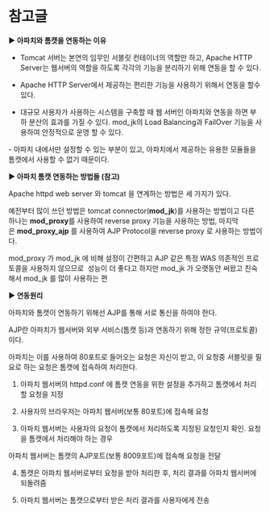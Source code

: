 # 참고글

**▶ 아파치와 톰캣을 연동하는 이유**

- Tomcat 서버는 본연의 임무인 서블릿 컨테이너의 역할만 하고, Apache HTTP Server는 웹서버의 역할을 하도록 각각의 기능을 분리하기 위해 연동을 할 수 있다.

- Apache HTTP Server에서 제공하는 편리한 기능을 사용하기 위해서 연동을 할수 있다.

- 대규모 사용자가 사용하는 시스템을 구축할 때 웹 서버인 아파치와 연동을 하면 부하 분산의 효과를 가질 수 있다. mod_jk의 Load Balancing과 FailOver 기능을 사용하여 안정적으로 운영 할 수 있다.

- 아파치 내에서만 설정할 수 있는 부분이 있고, 아파치에서 제공하는 유용한 모듈들을 톰캣에서 사용할 수 없기 때문이다.

**▶ 아파치 톰캣 연동하는 방법들 (참고)**

Apache httpd web server 와 tomcat 을 연계하는 방법은 세 가지가 있다.

예전부터 많이 쓰던 방법은 tomcat connector(**mod_jk**)를 사용하는 방법이고 다른 하나는 **mod_proxy**를 사용하여 reverse proxy 기능을 사용하는 방법, 마지막은 **mod_proxy_ajp** 를 사용하여 AJP Protocol을 reverse proxy 로 사용하는 방법이다.

mod_proxy 가 mod_jk 에 비해 설정이 간편하고 AJP 같은 특정 WAS 의존적인 프로토콜을 사용하지 않으므로  성능이 더 좋다고 하지만 mod_jk 가 오랫동안 써왔고 친숙해서 mod_jk 를 많이 사용하는 편

**▶ 연동원리**

아파치와 톰캣이 연동하기 위해선 AJP를 통해 서로 통신을 하여야 한다.

AJP란 아파치가 웹서버와 외부 서비스(톰캣 등)과 연동하기 위해 정한 규약(프로토콜) 이다.

아파치는 이를 사용하여 80포트로 들어오는 요청은 자신이 받고, 이 요청중 서블릿을 필요로 하는 요청은 톰캣에 접속하여 처리한다.

1) 아파치 웹서버의 httpd.conf 에 톰캣 연동을 위한 설정을 추가하고 톰캣에서 처리할 요청을 지정

2) 사용자의 브라우저는 아파치 웹서버(보통 80포트)에 접속해 요청

3) 아파치 웹서버는 사용자의 요청이 톰캣에서 처리하도록 지정된 요청인지 확인. 요청을 톰캣에서 처리해야 하는 경우

아파치 웹서버는 톰캣의 AJP포트(보통 8009포트)에 접속해 요청을 전달

4) 톰캣은 아파치 웹서버로부터 요청을 받아 처리한 후, 처리 결과를 아파치 웹서버에 되돌려줌

5) 아파치 웹서버는 톰캣으로부터 받은 처리 결과를 사용자에게 전송